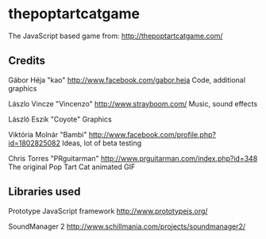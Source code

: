 thepoptartcatgame
=================

The JavaScript based game from: http://thepoptartcatgame.com/


Credits
-------

Gábor Héja "kao"
  http://www.facebook.com/gabor.heja
  Code, additional graphics 

Lászlo Vincze "Vincenzo"
  http://www.strayboom.com/
  Music, sound effects 

László Eszik "Coyote"
  Graphics 

Viktória Molnár "Bambi"
  http://www.facebook.com/profile.php?id=1802825082
  Ideas, lot of beta testing 

Chris Torres "PRguitarman"
  http://www.prguitarman.com/index.php?id=348
  The original Pop Tart Cat animated GIF 


Libraries used
--------------

Prototype JavaScript framework
  http://www.prototypejs.org/

SoundManager 2
  http://www.schillmania.com/projects/soundmanager2/
